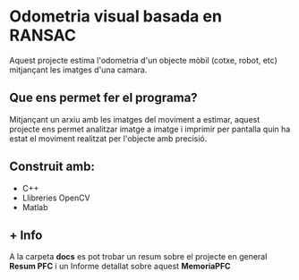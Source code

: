# Odometria visual basada en RANSAC
Aquest projecte estima l'odometria d'un objecte mòbil (cotxe, robot, etc) mitjançant les imatges d'una camara.

## Que ens permet fer el programa?
Mitjançant un arxiu amb les imatges del moviment a estimar, aquest projecte ens permet analitzar imatge a imatge i imprimir per pantalla quin ha estat el moviment realitzat per l'objecte amb precisió.

## Construit amb:

 - C++
 - Llibreries OpenCV
 - Matlab

## + Info
A la carpeta **docs** es pot trobar un resum sobre el projecte en general **Resum PFC** i un Informe detallat sobre aquest **MemoriaPFC**


